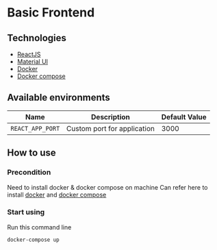 # Basic Frontend


## Technologies

- [ReactJS](https://reactjs.org/)
- [Material UI](https://mui.com/)
- [Docker](https://www.docker.com/)
- [Docker compose](https://docs.docker.com/compose/)


## Available environments

| Name | Description | Default Value |
| ---- | ----------- | ------------- |
| `REACT_APP_PORT` | Custom port for application  | 3000 |

## How to use

### Precondition

Need to install docker & docker compose on machine
Can refer here to install [docker](https://www.digitalocean.com/community/tutorials/how-to-install-and-use-docker-on-ubuntu-18-04) and [docker compose](https://docs.docker.com/compose/install/)

### Start using

Run this command line

```
docker-compose up
```
